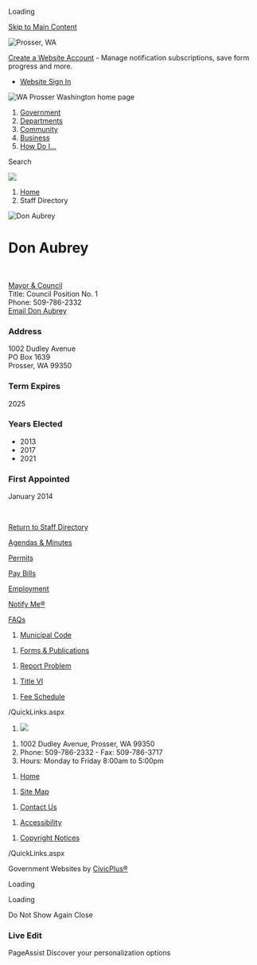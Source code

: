 Loading

[Skip to Main Content](https://cityofprosser.com/directory.aspx?eid=24%2F)

![Prosser, WA](https://cityofprosser.com/ImageRepository/Document?documentID=27)

[Create a Website Account](https://cityofprosser.com/MyAccount/ProfileCreate) - Manage notification subscriptions, save form progress and more.   

- [Website Sign In](https://cityofprosser.com/MyAccount)

![WA Prosser Washington home page](https://cityofprosser.com/ImageRepository/Document?documentID=63)

1. [Government](https://cityofprosser.com/27/Government)
2. [Departments](https://cityofprosser.com/101/Departments)
3. [Community](https://cityofprosser.com/31/Community)
4. [Business](https://cityofprosser.com/35/Business)
5. [How Do I...](https://cityofprosser.com/9/How-Do-I)

Search

![](https://cityofprosser.com/ImageRepository/Document?documentID=65)

1. [Home](https://cityofprosser.com)
2. Staff Directory

![Don Aubrey](https://cityofprosser.com/ImageRepository/Document?documentID=129 "Don Aubrey")

# Don Aubrey

 

[Mayor &amp; Council](https://cityofprosser.com/Directory.aspx?DID=13)  
Title: Council Position No. 1  
Phone: 509-786-2332  
[Email Don Aubrey](mailto:daubrey@ci.prosser.wa.us)

### Address

1002 Dudley Avenue  
PO Box 1639  
Prosser, WA 99350

### Term Expires

2025

### Years Elected

- 2013
- 2017
- 2021

### First Appointed

January 2014

 

[Return to Staff Directory](https://cityofprosser.com/Directory.aspx)

[Agendas &amp; Minutes](https://cityofprosser.civicweb.net/Portal/MeetingTypeList.aspx)

[Permits](https://ci-prosser-wa.smartgovcommunity.com/Public/Home)

[Pay Bills](https://cityofprosser.com/221/Make-a-Utility-Payment)

[Employment](https://secure7.saashr.com/ta/6204287.careers?CareersSearch=&lang=en-US)

[Notify Me®](https://cityofprosser.com/list.aspx)

[FAQs](https://cityofprosser.com/FAQ.aspx)

1. [Municipal Code](https://www.codepublishing.com/WA/Prosser)

<!--THE END-->

1. [Forms &amp; Publications](https://cityofprosser.com/298/Forms-Publications)

<!--THE END-->

1. [Report Problem](https://cityofprosser.com/FormCenter/Public-Works-5/Report-a-Problem-to-Public-Works-46)

<!--THE END-->

1. [Title VI](https://cityofprosser.com/159/Public-Works-Department)

<!--THE END-->

1. [Fee Schedule](https://cityofprosser.com/DocumentCenter/View/609/Master-Fee-Schedule-PDF)

/QuickLinks.aspx

1. ![](https://cityofprosser.com/ImageRepository/Document?documentId=69)

<!--THE END-->

1. 1002 Dudley Avenue, Prosser, WA 99350
2. Phone: 509-786-2332 - Fax: 509-786-3717
3. Hours: Monday to Friday 8:00am to 5:00pm

<!--THE END-->

1. [Home](https://cityofprosser.com)

<!--THE END-->

1. [Site Map](https://cityofprosser.com/sitemap)

<!--THE END-->

1. [Contact Us](https://cityofprosser.com/directory.aspx)

<!--THE END-->

1. [Accessibility](https://cityofprosser.com/accessibility)

<!--THE END-->

1. [Copyright Notices](https://cityofprosser.com/copyright)

/QuickLinks.aspx

Government Websites by [CivicPlus®](https://connect.civicplus.com/referral)

Loading

Loading

Do Not Show Again Close

### Live Edit

PageAssist Discover your personalization options